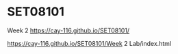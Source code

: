 # SET08101

Week 2
 https://cay-116.github.io/SET08101/

  https://cay-116.github.io/SET08101/Week 2 Lab/index.html
